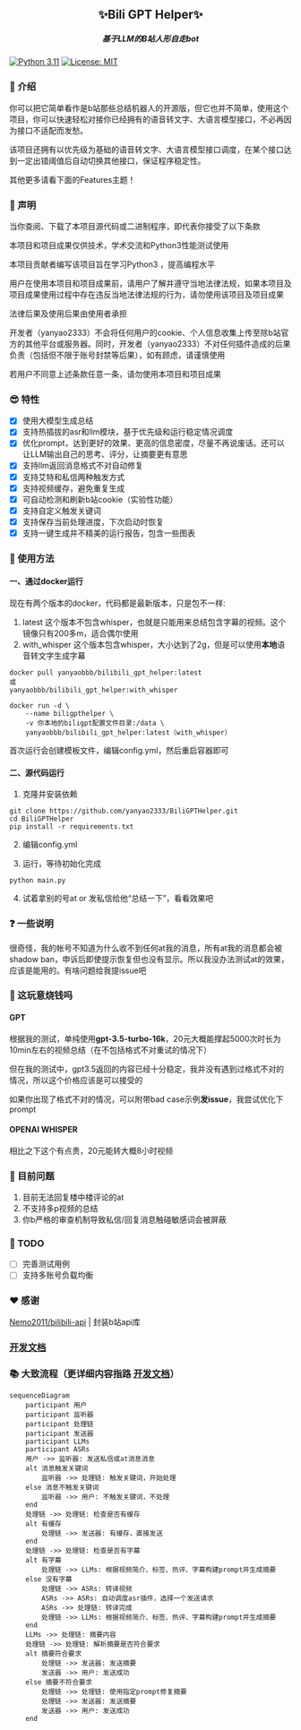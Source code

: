 <h2 align="center">✨Bili GPT Helper✨</h2>
<h5 align="center">基于LLM的B站人形自走bot</h5>

[![Python 3.11](https://img.shields.io/badge/python-3.11-blue.svg)](https://www.python.org/downloads/release/python-311/)
[![License: MIT](https://img.shields.io/badge/License-MIT-yellow.svg)](https://opensource.org/licenses/MIT)

### 🌟 介绍

你可以把它简单看作是b站那些总结机器人的开源版，但它也并不简单，使用这个项目，你可以快速轻松对接你已经拥有的语音转文字、大语言模型接口，不必再因为接口不适配而发愁。

该项目还拥有以优先级为基础的语音转文字、大语言模型接口调度，在某个接口达到一定出错阈值后自动切换其他接口，保证程序稳定性。

其他更多请看下面的Features主题！

### 📜 声明

当你查阅、下载了本项目源代码或二进制程序，即代表你接受了以下条款

本项目和项目成果仅供技术，学术交流和Python3性能测试使用

本项目贡献者编写该项目旨在学习Python3 ，提高编程水平

用户在使用本项目和项目成果前，请用户了解并遵守当地法律法规，如果本项目及项目成果使用过程中存在违反当地法律法规的行为，请勿使用该项目及项目成果

法律后果及使用后果由使用者承担

开发者（yanyao2333）不会将任何用户的cookie、个人信息收集上传至除b站官方的其他平台或服务器。同时，开发者（yanyao2333）不对任何插件造成的后果负责（包括但不限于账号封禁等后果），如有顾虑，请谨慎使用

若用户不同意上述条款任意一条，请勿使用本项目和项目成果

### 😎 特性

- [x] 使用大模型生成总结
- [x] 支持热插拔的asr和llm模块，基于优先级和运行稳定情况调度
- [x] 优化prompt，达到更好的效果、更高的信息密度，尽量不再说废话。还可以让LLM输出自己的思考、评分，让摘要更有意思
- [x] 支持llm返回消息格式不对自动修复
- [x] 支持艾特和私信两种触发方式
- [x] 支持视频缓存，避免重复生成
- [x] 可自动检测和刷新b站cookie（实验性功能）
- [x] 支持自定义触发关键词
- [x] 支持保存当前处理进度，下次启动时恢复
- [x] 支持一键生成并不精美的运行报告，包含一些图表

### 🚀 使用方法

#### 一、通过docker运行

现在有两个版本的docker，代码都是最新版本，只是包不一样:
1. latest 这个版本不包含whisper，也就是只能用来总结包含字幕的视频。这个镜像只有200多m，适合偶尔使用
2. with_whisper 这个版本包含whisper，大小达到了2g，但是可以使用**本地**语音转文字生成字幕



```shell
docker pull yanyaobbb/bilibili_gpt_helper:latest
或
yanyaobbb/bilibili_gpt_helper:with_whisper
```

```shell
docker run -d \
    --name biligpthelper \
    -v 你本地的biligpt配置文件目录:/data \
    yanyaobbb/bilibili_gpt_helper:latest（with_whisper）
```

首次运行会创建模板文件，编辑config.yml，然后重启容器即可

#### 二、源代码运行

1. 克隆并安装依赖

```shell
git clone https://github.com/yanyao2333/BiliGPTHelper.git
cd BiliGPTHelper
pip install -r requirements.txt
```

2. 编辑config.yml

3. 运行，等待初始化完成

```shell
python main.py
```

4. 试着拿别的号at or 发私信给他“总结一下”，看看效果吧

### ❓ 一些说明

很奇怪，我的帐号不知道为什么收不到任何at我的消息，所有at我的消息都会被shadow
ban，申诉后即使提示恢复但也没有显示。所以我没办法测试at的效果，应该是能用的。有啥问题给我提issue吧

### 💸 这玩意烧钱吗

#### GPT

根据我的测试，单纯使用**gpt-3.5-turbo-16k**，20元大概能撑起5000次时长为10min左右的视频总结（在不包括格式不对重试的情况下）

但在我的测试中，gpt3.5返回的内容已经十分稳定，我并没有遇到过格式不对的情况，所以这个价格应该是可以接受的

如果你出现了格式不对的情况，可以附带bad case示例**发issue**，我尝试优化下prompt

#### OPENAI WHISPER

相比之下这个有点贵，20元能转大概8小时视频

### 🤔 目前问题

1. 目前无法回复楼中楼评论的at
2. 不支持多p视频的总结
3. 你b严格的审查机制导致私信/回复消息触碰敏感词会被屏蔽

### 📝 TODO

- [ ] 完善测试用例
- [ ] 支持多账号负载均衡

### ❤ 感谢

[Nemo2011/bilibili-api](https://github.com/Nemo2011/bilibili-api/) | 封装b站api库

### [开发文档](./DEV_README.md)

### 📚 大致流程（更详细内容指路 [开发文档](./DEV_README.md)）

```mermaid
sequenceDiagram
    participant 用户
    participant 监听器
    participant 处理链
    participant 发送器
    participant LLMs
    participant ASRs
    用户 ->> 监听器: 发送私信或at消息消息
    alt 消息触发关键词
        监听器 ->> 处理链: 触发关键词，开始处理
    else 消息不触发关键词
        监听器 ->> 用户: 不触发关键词，不处理
    end
    处理链 ->> 处理链: 检查是否有缓存
    alt 有缓存
        处理链 ->> 发送器: 有缓存，直接发送
    end
    处理链 ->> 处理链: 检查是否有字幕
    alt 有字幕
        处理链 ->> LLMs: 根据视频简介、标签、热评、字幕构建prompt并生成摘要
    else 没有字幕
        处理链 ->> ASRs: 转译视频
        ASRs ->> ASRs: 自动调度asr插件，选择一个发送请求
        ASRs ->> 处理链: 转译完成
        处理链 ->> LLMs: 根据视频简介、标签、热评、字幕构建prompt并生成摘要
    end
    LLMs ->> 处理链: 摘要内容
    处理链 ->> 处理链: 解析摘要是否符合要求
    alt 摘要符合要求
        处理链 ->> 发送器: 发送摘要
        发送器 ->> 用户: 发送成功
    else 摘要不符合要求
        处理链 ->> 处理链: 使用指定prompt修复摘要
        处理链 ->> 发送器: 发送摘要
        发送器 ->> 用户: 发送成功
    end
```
